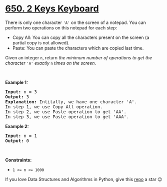 # [650. 2 Keys Keyboard][title]

<p>There is only one character <code>'A'</code> on the screen of a notepad. You can perform two operations on this notepad for each step:</p>
<ul>
<li>Copy All: You can copy all the characters present on the screen (a partial copy is not allowed).</li>
<li>Paste: You can paste the characters which are copied last time.</li>
</ul>
<p>Given an integer <code>n</code>, return <em>the minimum number of operations to get the character</em> <code>'A'</code> <em>exactly</em> <code>n</code> <em>times on the screen</em>.</p>
<p> </p>
<p><strong>Example 1:</strong></p>
<pre><strong>Input:</strong> n = 3
<strong>Output:</strong> 3
<strong>Explanation:</strong> Intitally, we have one character 'A'.
In step 1, we use Copy All operation.
In step 2, we use Paste operation to get 'AA'.
In step 3, we use Paste operation to get 'AAA'.
</pre>
<p><strong>Example 2:</strong></p>
<pre><strong>Input:</strong> n = 1
<strong>Output:</strong> 0
</pre>
<p> </p>
<p><strong>Constraints:</strong></p>
<ul>
<li><code>1 &lt;= n &lt;= 1000</code></li>
</ul>


If you love Data Structures and Algorithms in Python, give this [repo][me] a star :wink:

[title]: https://leetcode.com/problems/2-keys-keyboard
[me]: https://github.com/bumblebee211196/awesome-python-leetcode